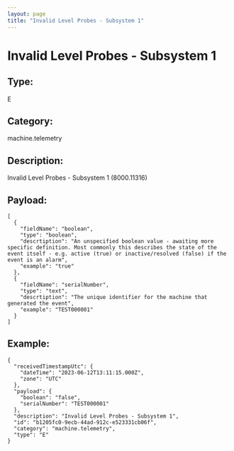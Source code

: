 ```yaml
---
layout: page
title: "Invalid Level Probes - Subsystem 1"
---
```


# Invalid Level Probes - Subsystem 1

## Type:

E

## Category:

machine.telemetry

## Description: 

Invalid Level Probes - Subsystem 1 (8000.11316)

## Payload:

```
[
  {
    "fieldName": "boolean",
    "type": "boolean",
    "descrtiption": "An unspecified boolean value - awaiting more specific definition. Most commonly this describes the state of the event itself - e.g. active (true) or inactive/resolved (false) if the event is an alarm",
    "example": "true"
  },
  {
    "fieldName": "serialNumber",
    "type": "text",
    "descrtiption": "The unique identifier for the machine that generated the event",
    "example": "TEST000001"
  }
]
```

## Example:

```
{
  "receivedTimestampUtc": {
    "dateTime": "2023-06-12T13:11:15.000Z",
    "zone": "UTC"
  },
  "payload": {
    "boolean": "false",
    "serialNumber": "TEST000001"
  },
  "description": "Invalid Level Probes - Subsystem 1",
  "id": "b1205fc0-9ecb-44ad-912c-e523331cb06f",
  "category": "machine.telemetry",
  "type": "E"
}
```
